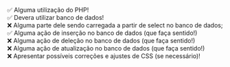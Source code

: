 ✅ Alguma utilização do PHP!<br/>
✅ Devera utilizar banco de dados!<br/>
❌ Alguma parte dele sendo carregada a partir de select no banco de dados;<br/>
✅ Alguma ação de inserção no banco de dados (que faça sentido!)<br/>
❌ Alguma ação de deleção no banco de dados (que faça sentido!)<br/>
❌ Alguma ação de atualização no banco de dados (que faça sentido!)<br/>
❌ Apresentar possíveis correções e ajustes de CSS (se necessário)!<br/>
